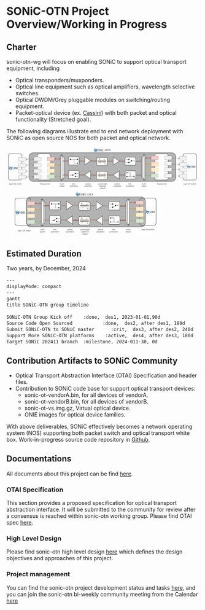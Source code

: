 
# SONiC-OTN Project Overview/Working in Progress

## Charter
sonic-otn-wg will focus on enabling SONiC to support optical transport equipment, including
* Optical transponders/muxponders.
* Optical line equipment such as optical amplifiers, wavelength selective switches.  
* Optical DWDM/Grey pluggable modules on switching/routing equipment.
* Packet-optical device (ex. [Cassini](https://telecominfraproject.com/oopt/)) with both packet and optical functionality (Stretched goal).

The following diagrams illustrate end to end network deployment with SONiC as open source NOS for both packet and optical network.

<img src="assets/sonic-otn-transponder-open-line-system.png" alt="transponder and open line system with sonic-otn" style="zoom: 50%;" />

<img src="assets/sonic-otn-packet-optical-system.png" alt="packet optical and open line system with sonic-otn" style="zoom: 40%;" />

## Estimated Duration
Two years, by December, 2024
```mermaid
---
displayMode: compact
---
gantt
title SONiC-OTN group timeline

SONiC-OTN Group Kick off    :done,  des1, 2023-01-01,90d
Source Code Open Sourced           :done,  des2, after des1, 180d
Submit SONiC-OTN to SONiC master      :crit,  des3, after des2, 240d
Support More SONiC-OTN platforms    :active,  des4, after des3, 180d
Target SONiC 202411 branch  :milestone, 2024-011-30, 0d

```

## Contribution Artifacts to SONiC Community
* Optical Transport Abstraction Interface (OTAI) Specification and header files. 
* Contribution to SONiC code base for support optical transport devices:
  - sonic-ot-vendorA.bin, for all devices of vendorA.
  - sonic-ot-vendorB.bin, for all devices of vendorB.
  - sonic-ot-vs.img.gz, Virtual optical device. 
  - ONIE images for optical device families.

With above deliverables, SONiC effectively becomes a network operating system (NOS) supporting both packet switch and optical transport white box. Work-in-progress source code repository in [Github](https://github.com/zhengweitang-zwt/sonic-buildimage).

## Documentations
All documents about this project can be find [here](documentation/README.md).

### OTAI Specification
This section provides a proposed specification for optical transport abstraction interface. It will be submitted to the community for review after a consensus is reached within sonic-otn working group.
Please find OTAI spec [here](documentation/OTAI-v0.0.1.md).

### High Level Design
Please find sonic-otn high level design [here](documentation/SONiC-OTN%20HLD%20and%20plan%20summary.pdf) which defines the design objectives and approaches of this project.

### Project management
You can find the sonic-otn project development status and tasks [here](https://github.com/users/sonic-otn/projects/1/views/2), and you can join the sonic-otn bi-weekly community meeting from the Calendar [here](https://sonic-net.github.io/SONiC/Calendar.html)
